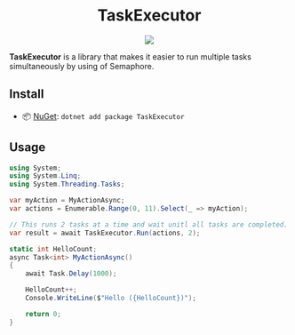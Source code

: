 
<h1 align="center">
    TaskExecutor
</h1>

<p align="center">
   <a href="https://nuget.org/packages/TaskExecutor"><img src="https://img.shields.io/nuget/dt/TaskExecutor.svg?label=Downloads&color=%233DDC84&logo=nuget&logoColor=%23fff&style=for-the-badge"></a>
</p>

**TaskExecutor** is a library that makes it easier to run multiple tasks simultaneously by using of Semaphore.

## Install

- 📦 [NuGet](https://nuget.org/packages/TaskExecutor): `dotnet add package TaskExecutor`

## Usage

```csharp
using System;
using System.Linq;
using System.Threading.Tasks;

var myAction = MyActionAsync;
var actions = Enumerable.Range(0, 11).Select(_ => myAction);

// This runs 2 tasks at a time and wait unitl all tasks are completed.
var result = await TaskExecutor.Run(actions, 2);

static int HelloCount;
async Task<int> MyActionAsync()
{
    await Task.Delay(1000);

    HelloCount++;
    Console.WriteLine($"Hello ({HelloCount})");

    return 0;
}
```
